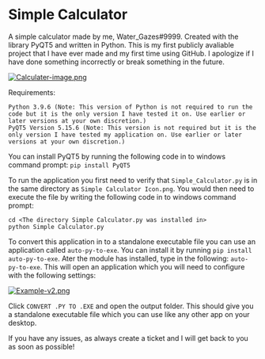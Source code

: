 # Simple Calculator

A simple calculator made by me, Water_Gazes#9999. Created with the library PyQT5 and written in Python. This is my first publicly avaliable project that I have ever made and my first time using GitHub. I apologize if I have done something incorrectly or break something in the future.

[![Calculater-image.png](https://i.postimg.cc/PJmG8MXN/Calculater-image.png)](https://postimg.cc/4HN2DVhT)

Requirements: 
```
Python 3.9.6 (Note: This version of Python is not required to run the code but it is the only version I have tested it on. Use earlier or later versions at your own discretion.)
PyQT5 Version 5.15.6 (Note: This version is not required but it is the only version I have tested my application on. Use earlier or later versions at your own discretion.)
```

You can install PyQT5 by running the following code in to windows command prompt: `pip install PyQT5`

To run the application you first need to verify that `Simple_Calculator.py` is in the same directory as `Simple Calculator Icon.png`. You would then need to execute the file by writing the following code in to windows command prompt:
```
cd <The directory Simple Calculator.py was installed in>
python Simple Calculator.py
```

To convert this application in to a standalone executable file you can use an application called `auto-py-to-exe`. You can install it by running `pip install auto-py-to-exe`. Ater the module has installed, type in the following: `auto-py-to-exe`. This will open an application which you will need to configure with the following settings:


[![Example-v2.png](https://i.postimg.cc/FsMmz7hY/Example-v2.png)](https://postimg.cc/fJf1gWts)

Click `CONVERT .PY TO .EXE` and open the output folder. This should give you a standalone executable file which you can use like any other app on your desktop.

If you have any issues, as always create a ticket and I will get back to you as soon as possible!
